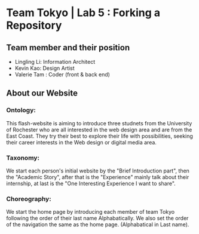 # Team Tokyo | Lab 5 : Forking a Repository

## Team member and their position
* Lingling Li: Information Architect
* Kevin Kao: Design Artist
* Valerie Tam : Coder (front & back end)

## About our Website

### Ontology:

This flash-website is aiming to introduce three studnets from the University of Rochester who are all interested in the web design area and are from the East Coast. They try their best to explore their life with possibilities, seeking their career interests in the Web design or digital media area.

### Taxonomy:
We start each person's initial website by the "Brief Introduction part", then the "Academic Story", after that is the "Experience" mainly talk about their internship, at last is the "One Interesting Experience I want to share".

### Choreography: 
We start the home page by introducing each member of team Tokyo following the order of their last name Alphabatically.
We also set the order of the navigation the same as the home page. (Alphabatical in Last name).